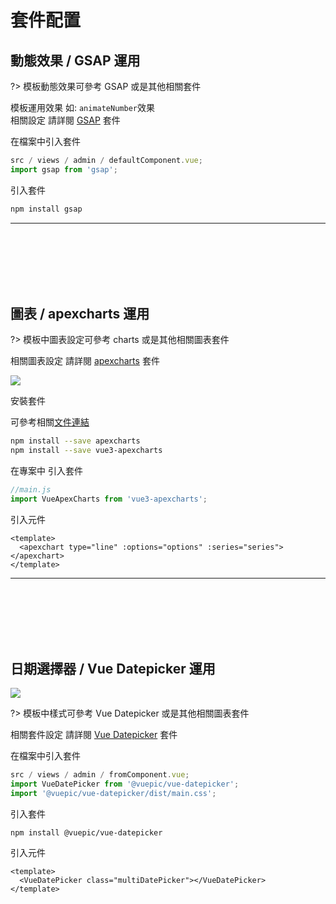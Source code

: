 # 套件配置

## 動態效果 / GSAP 運用

?> 模板動態效果可參考 GSAP 或是其他相關套件 <br/>

模板運用效果 如: `animateNumber`效果 <br/>
相關設定 請詳閱 [GSAP](https://gsap.com/) 套件

在檔案中引入套件

```javascript
src / views / admin / defaultComponent.vue;
import gsap from 'gsap';
```

引入套件

```bash
npm install gsap
```

<hr style="margin-bottom:8rem;"/>

## 圖表 / apexcharts 運用

?> 模板中圖表設定可參考 charts 或是其他相關圖表套件

相關圖表設定 請詳閱 [apexcharts](https://apexcharts.com/vue-chart-demos/) 套件

<img  src="doc_img/img_chart.png" style="max-width:1200px;"></img>

安裝套件

可參考相關[文件連結](https://apexcharts.com/docs/vue-charts/)

```bash
npm install --save apexcharts
npm install --save vue3-apexcharts
```

在專案中 引入套件

```javascript
//main.js
import VueApexCharts from 'vue3-apexcharts';
```

引入元件

```vue
<template>
  <apexchart type="line" :options="options" :series="series"></apexchart>
</template>
```

<hr style="margin-bottom:8rem;"/>

## 日期選擇器 / Vue Datepicker 運用

<img style="max-width:600px;" src="doc_img/img_input.png"></img>

?> 模板中樣式可參考 Vue Datepicker 或是其他相關圖表套件

相關套件設定 請詳閱 [Vue Datepicker](https://vue3datepicker.com/props/modes/) 套件

在檔案中引入套件

```javascript
src / views / admin / fromComponent.vue;
import VueDatePicker from '@vuepic/vue-datepicker';
import '@vuepic/vue-datepicker/dist/main.css';
```

引入套件

```bash
npm install @vuepic/vue-datepicker
```

引入元件

```vue
<template>
  <VueDatePicker class="multiDatePicker"></VueDatePicker>
</template>
```
